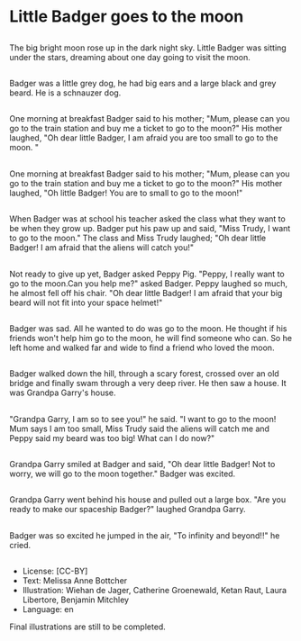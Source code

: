 # Little Badger goes to the moon

##
The big bright moon rose up in the dark night sky. Little Badger was sitting under the stars,
dreaming about one day going to visit the moon.

##
Badger was a little grey dog, he had big ears and a large black and grey beard. He is a
schnauzer dog.

##
One morning at breakfast Badger said to his mother; "Mum, please can you go to the train
station and buy me a ticket to go to the moon?"
His mother laughed, "Oh dear little Badger, I am afraid you are too small to go to the moon.
"

##
One morning at breakfast Badger said to his mother; "Mum, please can you go to the train
station and buy me a ticket to go to the moon?"
His mother laughed, "Oh little Badger! You are to small to go to the moon!"

##
When Badger was at school his teacher asked the class what they want to be when they
grow up. Badger put his paw up and said, "Miss Trudy, I want to go to the moon."
The class and Miss Trudy laughed; "Oh dear little Badger! I am afraid that the aliens will
catch you!"

##
Not ready to give up yet, Badger asked Peppy Pig. "Peppy, I really want to go to the
moon.Can you help me?" asked Badger.
Peppy laughed so much, he almost fell off his chair. "Oh dear little Badger! I am afraid that
your big beard will not fit into your space helmet!"

##
Badger was sad. All he wanted to do was go to the moon. He thought if his friends won't
help him go to the moon, he will find someone who can. So he left home and walked far and
wide to find a friend who loved the moon.

##
Badger walked down the hill, through a scary forest, crossed over an old bridge and finally
swam through a very deep river. He then saw a house.
It was Grandpa Garry's house.

##
"Grandpa Garry, I am so to see you!" he said. "I want to go to the moon! Mum says I am too
small, Miss Trudy said the aliens will catch me and Peppy said my beard was too big! What
can I do now?"

##
Grandpa Garry smiled at Badger and said, "Oh dear little Badger! Not to worry, we will go to
the moon together." Badger was excited.

##
Grandpa Garry went behind his house and pulled out a large box.
"Are you ready to make our spaceship Badger?" laughed Grandpa Garry.

##
Badger was so excited he jumped in the air, "To
infinity and beyond!!" he cried.

##
* License: [CC-BY]
* Text: Melissa Anne Bottcher
* Illustration: Wiehan de Jager, Catherine Groenewald, Ketan Raut, Laura Libertore, Benjamin Mitchley
* Language: en

Final illustrations are still to be completed.
